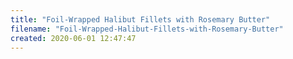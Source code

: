 ```yaml
---
title: "Foil-Wrapped Halibut Fillets with Rosemary Butter"
filename: "Foil-Wrapped-Halibut-Fillets-with-Rosemary-Butter"
created: 2020-06-01 12:47:47
---
```

